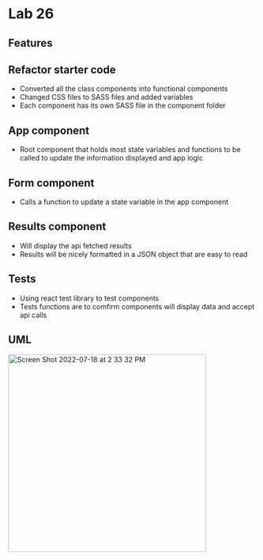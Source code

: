 # Lab 26

## Features

## Refactor starter code
- Converted all the class components into functional components
- Changed CSS files to SASS files and added variables
- Each component has its own SASS file in the component folder

## App component
- Root component that holds most state variables and functions to be called to update the information displayed and app logic

## Form component
- Calls a function to update a state variable in the app component

## Results component
- Will display the api fetched results
- Results will be nicely formatted in a JSON object that are easy to read

## Tests
- Using react test library to test components
- Tests functions are to comfirm components will display data and accept api calls

## UML
<img width="400" alt="Screen Shot 2022-07-18 at 2 33 32 PM" src="https://user-images.githubusercontent.com/55909913/179621740-a0e1c1fa-7069-4190-b0cd-d7f16537b5d6.png">

